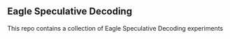 ## Eagle Speculative Decoding

This repo contains a collection of Eagle Speculative Decoding experiments
